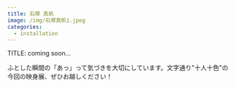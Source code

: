 ```yaml
---
title: 石塚 真帆
image: /img/石塚真帆1.jpeg
categories:
  - installation
---
```

TITLE: coming soon...

ふとした瞬間の「あっ」って気づきを大切にしています。文字通り"十人十色"の今回の映身展、ぜひお越しください！
